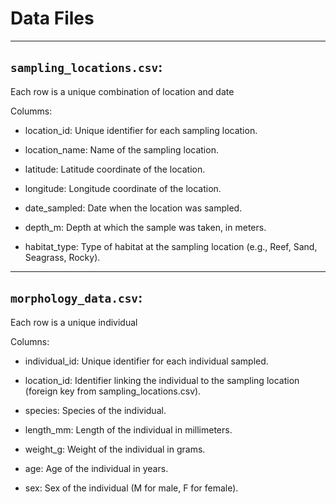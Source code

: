 # Data Files

---

## `sampling_locations.csv`:

Each row is a unique combination of location and date

Columms:

* location_id: Unique identifier for each sampling location.

* location_name: Name of the sampling location.

* latitude: Latitude coordinate of the location.

* longitude: Longitude coordinate of the location.

* date_sampled: Date when the location was sampled.

* depth_m: Depth at which the sample was taken, in meters.

* habitat_type: Type of habitat at the sampling location (e.g., Reef, Sand, Seagrass, Rocky).

---

## `morphology_data.csv`:

Each row is a unique individual

Columns: 

* individual_id: Unique identifier for each individual sampled.

* location_id: Identifier linking the individual to the sampling location (foreign key from sampling_locations.csv).

* species: Species of the individual.

* length_mm: Length of the individual in millimeters.

* weight_g: Weight of the individual in grams.

* age: Age of the individual in years.

* sex: Sex of the individual (M for male, F for female).